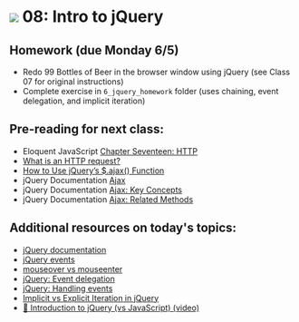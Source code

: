 # ![](https://ga-dash.s3.amazonaws.com/production/assets/logo-9f88ae6c9c3871690e33280fcf557f33.png) 08: Intro to jQuery

## Homework (due Monday 6/5)

* Redo 99 Bottles of Beer in the browser window using jQuery (see Class 07 for original instructions)
* Complete exercise in `6_jquery_homework` folder (uses chaining, event delegation, and implicit iteration)

## Pre-reading for next class:

* Eloquent JavaScript [Chapter Seventeen: HTTP](http://eloquentjavascript.net/17_http.html)
* [What is an HTTP request?](http://rve.org.uk/dumprequest)
* [How to Use jQuery’s $.ajax() Function](https://www.sitepoint.com/use-jquerys-ajax-function/)
* jQuery Documentation [Ajax](https://learn.jquery.com/ajax/)
* jQuery Documentation [Ajax: Key Concepts](https://learn.jquery.com/ajax/key-concepts/)
* jQuery Documentation [Ajax: Related Methods](https://learn.jquery.com/ajax/jquery-ajax-methods/)


## Additional resources on today's topics:

- [jQuery documentation][1]
- [jQuery events][2]
- [mouseover vs mouseenter](http://stackoverflow.com/a/7286680)
- [jQuery: Event delegation][3]
- [jQuery: Handling events][5]
- [Implicit vs Explicit Iteration in jQuery][8]
- [&#127909; Introduction to jQuery (vs JavaScript) (video)](https://www.youtube.com/watch?v=ueb_YVfCfiI)


[1]: http://api.jquery.com
[2]: https://learn.jquery.com/events/
[3]: https://learn.jquery.com/events/event-delegation/
[5]: https://learn.jquery.com/events/handling-events/
[8]: https://css-tricks.com/lodge/learn-jquery/10-explicit-vs-implicit-iteration/

